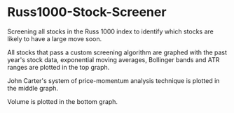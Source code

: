# Russ1000-Stock-Screener
Screening all stocks in the Russ 1000 index to identify which stocks are likely to have a large move soon.

All stocks that pass a custom screening algorithm are graphed with the past year's stock data, exponential moving averages, Bollinger bands and ATR ranges are plotted in the top graph.  

John Carter's system of price-momentum analysis technique is plotted in the middle graph.

Volume is plotted in the bottom graph. 

